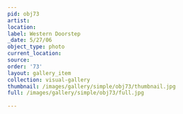 ```yaml
---
pid: obj73
artist: 
location: 
label: Western Doorstep
_date: 5/27/06
object_type: photo
current_location: 
source: 
order: '73'
layout: gallery_item
collection: visual-gallery
thumbnail: /images/gallery/simple/obj73/thumbnail.jpg
full: /images/gallery/simple/obj73/full.jpg
 
---
```

